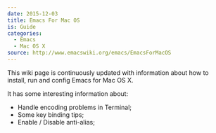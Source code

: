 ```yaml
---
date: 2015-12-03
title: Emacs For Mac OS
is: Guide
categories:
  - Emacs
  - Mac OS X
source: http://www.emacswiki.org/emacs/EmacsForMacOS
---
```


This wiki page is continuously updated with information about how to install, run and config Emacs for Mac OS X.

It has some interesting information about:
- Handle encoding problems in Terminal;
- Some key binding tips;
- Enable / Disable anti-alias;
